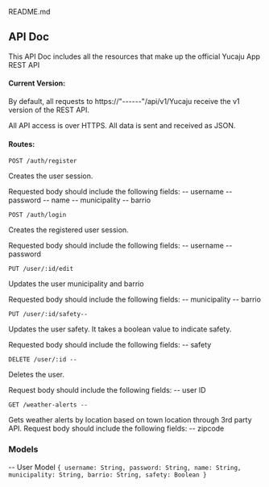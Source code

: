 README.md

## API Doc

This API Doc includes all the resources that make up the official Yucaju App REST API

#### Current Version:

By default, all requests to https://"------"/api/v1/Yucaju receive the v1 version of the REST API. 

All API access is over HTTPS. All data is sent and received as JSON.


#### Routes:

`POST /auth/register`

Creates the user session.

Requested body should include the following fields:
	-- username
	-- password
	-- name
	-- municipality
	-- barrio

`POST /auth/login`

Creates the registered user session.

Requested body should include the following fields:
	-- username
	-- password

`PUT /user/:id/edit`

Updates the user municipality and barrio

Requested body should include the following fields:
	-- municipality
	-- barrio 

`PUT /user/:id/safety--`

Updates the user safety. It takes a boolean value to indicate safety.

Requested body should include the following fields:
	-- safety

`DELETE /user/:id --`

Deletes the user.

Request body should include the following fields: 
	-- user ID

`GET /weather-alerts --`

Gets weather alerts by location based on town location through 3rd party API. 
 Request body should include the following fields:
	-- zipcode 


### Models

-- User Model
	```{
		  username: String,
		  password: String,
		  name: String,
		  municipality: String,
		  barrio: String,
		  safety: Boolean
		}```
		













